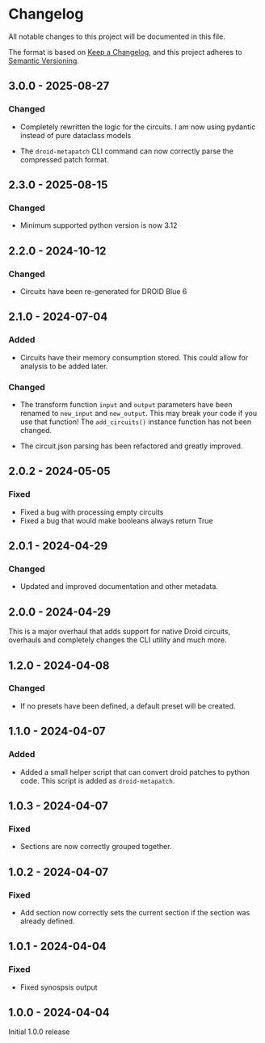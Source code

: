 # Changelog

All notable changes to this project will be documented in this file.

The format is based on [Keep a Changelog](https://keepachangelog.com/en/1.1.0/),
and this project adheres to [Semantic Versioning](https://semver.org/spec/v2.0.0.html).


## 3.0.0 - 2025-08-27
### Changed

- Completely rewritten the logic for the circuits.
  I am now using pydantic instead of pure dataclass models
  
- The `droid-metapatch` CLI command can now correctly parse the compressed patch format.

## 2.3.0 - 2025-08-15
### Changed
- Minimum supported python version is now 3.12

## 2.2.0 - 2024-10-12
### Changed
- Circuits have been re-generated for DROID Blue 6

## 2.1.0 - 2024-07-04
### Added
- Circuits have their memory consumption stored. This could allow for analysis to be added later.

### Changed
- The transform function `input` and `output` parameters have been renamed to
  `new_input` and `new_output`. This may break your code if you use that
  function! The `add_circuits()` instance function has not been changed.
  
- The circuit.json parsing has been refactored and greatly improved.

## 2.0.2 - 2024-05-05

### Fixed
- Fixed a bug with processing empty circuits
- Fixed a bug that would make booleans always return True

## 2.0.1 - 2024-04-29

### Changed
- Updated and improved documentation and other metadata.

## 2.0.0 - 2024-04-29

This is a major overhaul that adds support for native Droid circuits, overhauls and completely changes the CLI utility and much more.

## 1.2.0 - 2024-04-08

### Changed
- If no presets have been defined, a default preset will be created.

## 1.1.0 - 2024-04-07

### Added
- Added a small helper script that can convert droid patches to python code. This script is added as `droid-metapatch`.

## 1.0.3 - 2024-04-07

### Fixed
- Sections are now correctly grouped together.

## 1.0.2 - 2024-04-07

### Fixed 
- Add section now correctly sets the current section if the section was already defined.

## 1.0.1 - 2024-04-04

### Fixed
- Fixed synospsis output

## 1.0.0 - 2024-04-04

Initial 1.0.0 release




